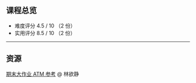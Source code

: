 ## 课程总览  
- 难度评分 4.5 / 10 （2 份）  
- 实用评分 8.5 / 10 （2 份）  

---

## 资源
[期末大作业 ATM 参考](https://gitee.com/lin-yujing-22/ATMproject) @ 林欲静